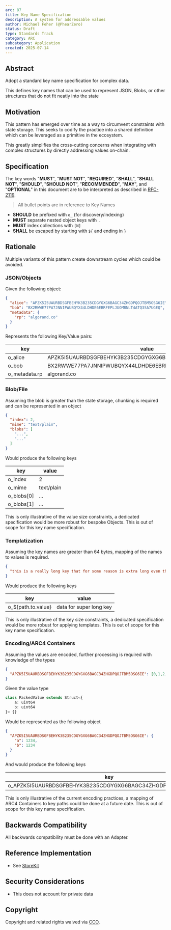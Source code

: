 ```yaml
---
arc: 87
title: Key Name Specification
description: A system for addressable values
author: Michael Feher (@PhearZero)
status: Draft
type: Standards Track
category: ARC
subcategory: Application
created: 2025-07-14
---
```


## Abstract

Adopt a standard key name specification for complex data. 

This defines key names that can be used to represent JSON,
Blobs, or other structures that do not fit neatly into the state

## Motivation

This pattern has emerged over time as a way to circumvent constraints with state storage.
This seeks to codify the practice into a shared definition which can be leveraged as a primitive in the ecosystem.

This greatly simplifies the cross-cutting concerns
when integrating with complex structures by directly addressing values on-chain.


## Specification

The key words "**MUST**", "**MUST NOT**", "**REQUIRED**", "**SHALL**", "**SHALL NOT**", "**SHOULD**", "**SHOULD NOT**", "**RECOMMENDED**", "**MAY**", and "**OPTIONAL**" in this document are to be interpreted as described in <a href="https://www.ietf.org/rfc/rfc2119.txt">RFC-2119</a>.

> All bullet points are in reference to Key Names

- **SHOULD** be prefixed with `o_` (for discovery/indexing)
- **MUST** separate nested object keys with `.` 
- **MUST** index collections with `[N]`
- **SHALL** be escaped by starting with `${` and ending in `}`

## Rationale

Multiple variants of this pattern create downstream cycles which could be avoided.

### JSON/Objects

Given the following object:

```json
{
  "alice": "APZK5I5UAURBDSGFBEHYK3B235CDGYGXG6BAGC34ZHGDPQOJTBM5OSG6IE",
  "bob": "BX2RWWE77PA7JNNIPWUBQYX44LDHDE6EBRFEPLJUOMBNLT4ATQ3SA7UGEQ",
  "metadata": {
    "rp": "algorand.co"
  }
}
```

Represents the following Key/Value pairs:

| key           | value                                                      |
|---------------|------------------------------------------------------------|
| o_alice       | APZK5I5UAURBDSGFBEHYK3B235CDGYGXG6BAGC34ZHGDPQOJTBM5OSG6IE |
| o_bob         | BX2RWWE77PA7JNNIPWUBQYX44LDHDE6EBRFEPLJUOMBNLT4ATQ3SA7UGEQ |
| o_metadata.rp | algorand.co                                                |


### Blob/File

Assuming the blob is greater than the state storage, 
chunking is required and can be represented in an object

```json
{
  "index": 2,
  "mime": "text/plain",
  "blobs": [
    "...",
    "..."
  ]
}
```

Would produce the following keys

| key        | value      |
|------------|------------|
| o_index    | 2          |
| o_mime     | text/plain |
| o_blobs[0] | ...        |
| o_blobs[1] | ...        |

This is only illustrative of the value size constraints, 
a dedicated specification would be more robust for bespoke Objects. 
This is out of scope for this key name specification. 

### Templatization

Assuming the key names are greater than 64 bytes,
mapping of the names to values is required.

```json
{
  "this is a really long key that for some reason is extra long even though it probably doesn't need to be this long but idk maybe someone has a key this long": "data for super long key"
}
```

Would produce the following keys

| key                | value                   |
|--------------------|-------------------------|
| o_${path.to.value} | data for super long key |

This is only illustrative of the key size constraints,
a dedicated specification would be more robust for applying templates.
This is out of scope for this key name specification.

### Encoding/ARC4 Containers

Assuming the values are encoded,
further processing is required with knowledge of the types

```json
{
  "APZK5I5UAURBDSGFBEHYK3B235CDGYGXG6BAGC34ZHGDPQOJTBM5OSG6IE": [0,1,2,3,...]
}
```

Given the value type

```typescript
class PackedValue extends Struct<{
    a: uint64
    b: uint64
}> {}
```

Would be represented as the following object

```json
{
  "APZK5I5UAURBDSGFBEHYK3B235CDGYGXG6BAGC34ZHGDPQOJTBM5OSG6IE": {
    "a": 1234,
    "b": 1234
  }
}
```

And would produce the following keys

| key                                                          | value |
|--------------------------------------------------------------|-------|
| o_APZK5I5UAURBDSGFBEHYK3B235CDGYGXG6BAGC34ZHGDPQOJTBM5OSG6IE | bytes |


This is only illustrative of the current encoding practices,
a mapping of ARC4 Containers to key paths could be done at a future date.
This is out of scope for this key name specification.

## Backwards Compatibility

All backwards compatibility must be done with an Adapter. 

## Reference Implementation

- See [StoreKit](https://storekit.io)

## Security Considerations

- This does not account for private data

## Copyright

Copyright and related rights waived via <a href="https://creativecommons.org/publicdomain/zero/1.0/">CCO</a>.
